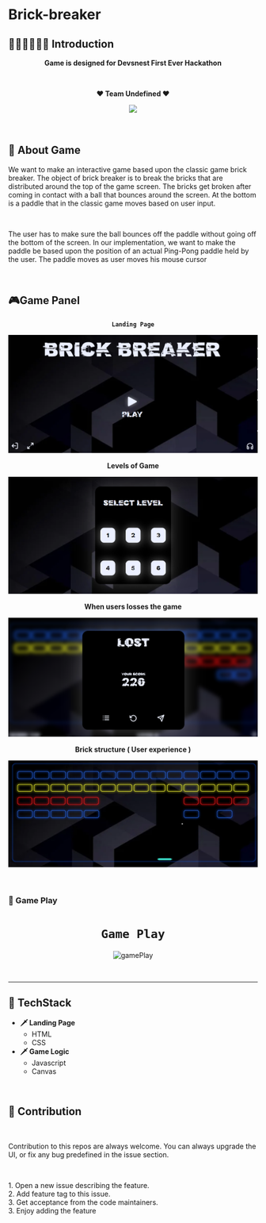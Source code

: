 # Brick-breaker

## 👨🏻‍💻👩🏻‍💻 Introduction

<p align="center"> <strong> Game is designed for Devsnest First Ever Hackathon </strong></p>

<br>

<p align="center"><strong>♥ Team Undefined ♥</strong></p>

<p align="center">
    <img src="https://media.giphy.com/media/1RMCiDvTnOkG02BF5w/giphy.gif" />
</p>

</p>
<br>

## 🧠 About Game

<p>We want to make an interactive game based upon the classic game brick breaker. The object of brick breaker is to break the bricks that are distributed around the top of the game screen. The bricks get broken after coming in contact with a ball that bounces around the screen. At the bottom is a paddle that in the classic game moves based on user input. </p>
<br>
<p>The user has to make sure the ball bounces off the paddle without going off the bottom of the screen. In our implementation, we want to make the paddle be based upon the position of an actual Ping-Pong paddle held by the user. The paddle moves as user moves his mouse cursor</p>
<br>

## 🎮Game Panel

<p align="center"><strong ><code>Landing Page</code></strong></p>

![LandingPage](./images/landingPage.png)

<p align="center"><strong>Levels of Game</strong></p>

![Levels](./images/levels.png)

<p align="center"><strong>When users losses the game</strong></p>

![lost](./images/lost.png)

<p align="center"><strong>Brick structure ( User experience )</strong></p>

![bricks](./images/bricks.png)

<br>

### 📍 Game Play

<div align="center">

<h1><code> Game Play </code></h1>

![gamePlay](https://media.giphy.com/media/3Ua0SLr4Pe4V6iaU7h/giphy.gif)

</div>

<br>

<hr>

## 📌 TechStack

<ul>
    <li><strong>🗡 Landing Page</strong>
    <ul>
        <li>HTML</li>
        <li>CSS</li>
    </ul>
    </li>
    <li><strong>🗡 Game Logic</strong>
    <ul>
        <li>Javascript</li>
        <li>Canvas</li>
    </ul>
    </li>
</ul>

<br>

## 📌 Contribution
<br>
<p> 
Contribution to this repos are always welcome. You can always upgrade the UI, or fix any bug predefined in the issue section.
</p>
<br>
<p>
    1. Open a new issue describing the feature.<br>
    2. Add feature tag to this issue.<br>
    3. Get acceptance from the code maintainers.<br>
    3. Enjoy adding the feature<br>
</p>